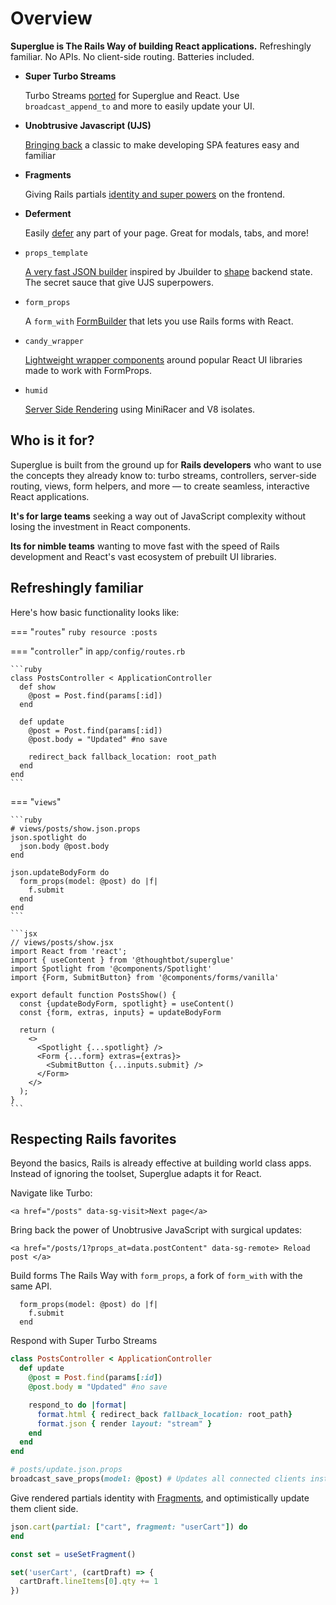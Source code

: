 # Overview

__Superglue is The Rails Way of building React applications.__ Refreshingly
familiar. No APIs. No client-side routing. Batteries included.

<div class="grid cards" markdown>

-   __Super Turbo Streams__

    Turbo Streams [ported](./super-turbo-streams.md) for Superglue and React. Use `broadcast_append_to`
    and more to easily update your UI.

-   __Unobtrusive Javascript (UJS)__

    [Bringing back](ujs.md) a classic to make developing SPA features easy and familiar

-   __Fragments__

    Giving Rails partials [identity and super powers](./fragments.md) on the frontend.

-   __Deferment__

    Easily [defer](./deferments.md) any part of your page. Great for modals, tabs, and more!


-   `props_template`

    [A very fast JSON builder](./props-template.md) inspired by Jbuilder to [shape](./shaping.md) backend
    state. The secret sauce that give UJS superpowers.

-   `form_props`

    A `form_with` [FormBuilder](./form-props.md) that lets you use Rails forms with React.

-   `candy_wrapper`

    [Lightweight wrapper components](./candy-wrapper.md) around popular React UI libraries made to work with
    FormProps.

-   `humid`

    [Server Side Rendering](./humid.md) using MiniRacer and V8 isolates.

</div>

## Who is it for?

Superglue is built from the ground up for **Rails developers** who want to use the 
concepts they already know to: turbo streams, controllers, server-side
routing, views, form helpers, and more — to create seamless, interactive React
applications.

**It's for large teams** seeking a way out of JavaScript complexity without losing the
investment in React components.

**Its for nimble teams** wanting to move fast with the speed of Rails development 
and React's vast ecosystem of prebuilt UI libraries.

## Refreshingly familiar

Here's how basic functionality looks like:

=== "`routes`"
    ```ruby
    resource :posts
    ```

=== "`controller`"
    in `app/config/routes.rb`

    ```ruby
    class PostsController < ApplicationController
      def show
        @post = Post.find(params[:id])
      end

      def update
        @post = Post.find(params[:id])
        @post.body = "Updated" #no save

        redirect_back fallback_location: root_path
      end
    end
    ```

=== "`views`"

    ```ruby
    # views/posts/show.json.props
    json.spotlight do
      json.body @post.body
    end

    json.updateBodyForm do
      form_props(model: @post) do |f|
        f.submit
      end
    end
    ```

    ```jsx
    // views/posts/show.jsx
    import React from 'react';
    import { useContent } from '@thoughtbot/superglue'
    import Spotlight from '@components/Spotlight'
    import {Form, SubmitButton} from '@components/forms/vanilla'

    export default function PostsShow() {
      const {updateBodyForm, spotlight} = useContent()
      const {form, extras, inputs} = updateBodyForm

      return (
        <>
          <Spotlight {...spotlight} />
          <Form {...form} extras={extras}>
            <SubmitButton {...inputs.submit} />
          </Form>
        </>
      );
    }
    ```

## Respecting Rails favorites 

Beyond the basics, Rails is already effective at building world class apps.
Instead of ignoring the toolset, Superglue adapts it for React.

Navigate like Turbo:

```
<a href="/posts" data-sg-visit>Next page</a>
```

Bring back the power of Unobtrusive JavaScript with surgical updates:

```
<a href="/posts/1?props_at=data.postContent" data-sg-remote> Reload post </a>
```

Build forms The Rails Way with `form_props`, a fork of `form_with` with the same API.

```
  form_props(model: @post) do |f|
    f.submit
  end
```

Respond with Super Turbo Streams

```ruby
class PostsController < ApplicationController
  def update
    @post = Post.find(params[:id])
    @post.body = "Updated" #no save

    respond_to do |format|
      format.html { redirect_back fallback_location: root_path}
      format.json { render layout: "stream" }
    end
  end
end
```

```ruby
# posts/update.json.props
broadcast_save_props(model: @post) # Updates all connected clients instantly
```

Give rendered partials identity with [Fragments](./fragments.md), and optimistically update them
client side.

```ruby
json.cart(partial: ["cart", fragment: "userCart"]) do
end
```

```jsx
const set = useSetFragment()

set('userCart', (cartDraft) => {
  cartDraft.lineItems[0].qty += 1
})
```